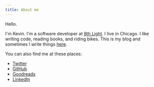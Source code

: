 ```yaml
---
title: About me
---
```


Hello.

I'm Kevin.
I'm a software developer at [8th Light](https://8thlight.com).
I live in Chicago. I like writing code, reading books, and riding bikes.
This is my blog and sometimes I write things [here](/).

You can also find me at these places:

- [Twitter](https://twitter.com/kevinbuch_)
- [GitHub](https://github.com/kevinbuch)
- [Goodreads](https://www.goodreads.com/user/show/52962114-kevin-buchanan)
- [LinkedIn](https://www.linkedin.com/in/buchanankevin)
